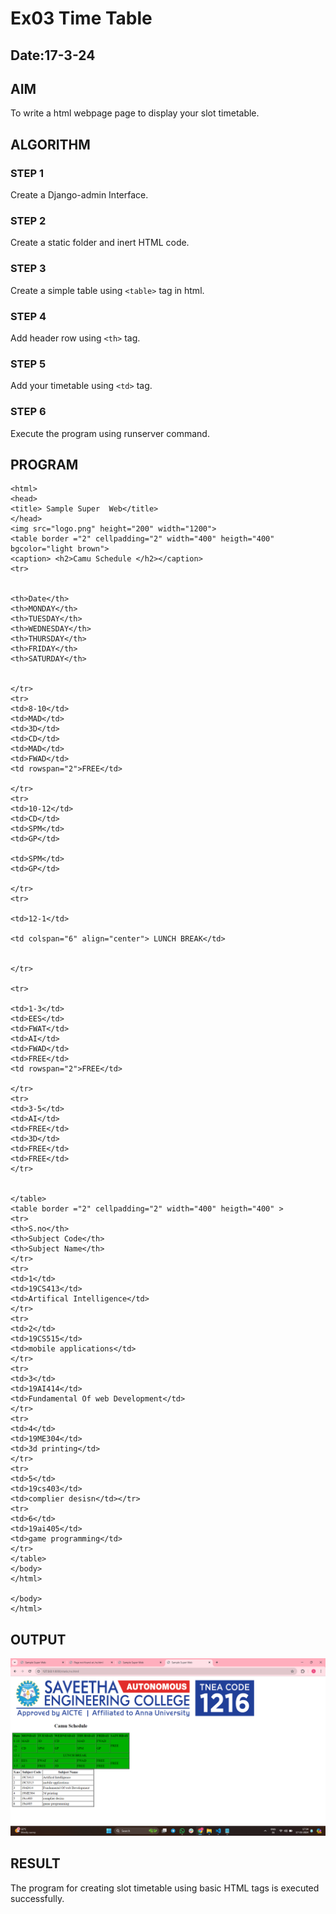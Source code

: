 # Ex03 Time Table
## Date:17-3-24

## AIM
To write a html webpage page to display your slot timetable.

## ALGORITHM
### STEP 1
Create a Django-admin Interface.

### STEP 2
Create a static folder and inert HTML code.

### STEP 3
Create a simple table using ```<table>``` tag in html.

### STEP 4
Add header row using ```<th>``` tag.

### STEP 5
Add your timetable using ```<td>``` tag.

### STEP 6
Execute the program using runserver command.

## PROGRAM
```
<html>
<head>
<title> Sample Super  Web</title>
</head>
<img src="logo.png" height="200" width="1200">
<table border ="2" cellpadding="2" width="400" heigth="400" bgcolor="light brown">
<caption> <h2>Camu Schedule </h2></caption>
<tr>


<th>Date</th>
<th>MONDAY</th>
<th>TUESDAY</th>
<th>WEDNESDAY</th>
<th>THURSDAY</th>
<th>FRIDAY</th>
<th>SATURDAY</th>


</tr>
<tr>
<td>8-10</td>
<td>MAD</td>
<td>3D</td>
<td>CD</td>
<td>MAD</td>
<td>FWAD</td>
<td rowspan="2">FREE</td>

</tr>
<tr>
<td>10-12</td>
<td>CD</td>
<td>SPM</td>
<td>GP</td>

<td>SPM</td>
<td>GP</td>

</tr>
<tr>

<td>12-1</td>

<td colspan="6" align="center"> LUNCH BREAK</td>


</tr>

<tr>

<td>1-3</td>
<td>EES</td>
<td>FWAT</td>
<td>AI</td>
<td>FWAD</td>
<td>FREE</td>
<td rowspan="2">FREE</td>

</tr>
<tr>
<td>3-5</td>
<td>AI</td>
<td>FREE</td>
<td>3D</td>
<td>FREE</td>
<td>FREE</td>
</tr>


</table>
<table border ="2" cellpadding="2" width="400" heigth="400" >
<tr>
<th>S.no</th>
<th>Subject Code</th>
<th>Subject Name</th>
</tr>
<tr>
<td>1</td>
<td>19CS413</td>
<td>Artifical Intelligence</td>
</tr>
<tr>
<td>2</td>
<td>19CS515</td>
<td>mobile applications</td>
</tr>
<tr>
<td>3</td>
<td>19AI414</td>
<td>Fundamental Of web Development</td>
</tr>
<tr>
<td>4</td>
<td>19ME304</td>
<td>3d printing</td>
</tr>
<tr>
<td>5</td>
<td>19cs403</td>
<td>complier desisn</td></tr>
<tr>
<td>6</td>
<td>19ai405</td>
<td>game programming</td>
</tr>
</table>
</body>
</html>

</body>
</html>
```

## OUTPUT
![alt text](<Screenshot 2024-03-17 173509.png>)

## RESULT
The program for creating slot timetable using basic HTML tags is executed successfully.
